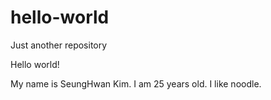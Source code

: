 # hello-world
Just another repository

Hello world!

My name is SeungHwan Kim. I am 25 years old.
I like noodle.
